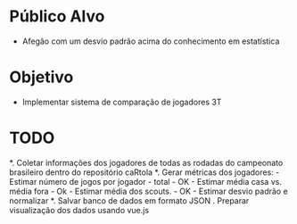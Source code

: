 # Público Alvo
- Afegão com um desvio padrão acima do conhecimento em estatística


# Objetivo

* Implementar sistema de comparação de jogadores 3T


# TODO

*. Coletar informações dos jogadores de todas as rodadas do campeonato brasileiro dentro do repositório caRtola
*. Gerar métricas dos jogadores:
    - Estimar número de jogos por jogador - total - OK
    - Estimar média casa vs. média fora - Ok
    - Estimar média dos scouts. - OK
    - Estimar desvio padrão e normalizar
*. Salvar banco de dados em formato JSON
. Preparar visualização dos dados usando vue.js

